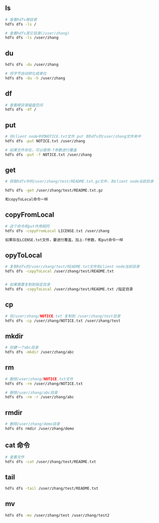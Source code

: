 
## ls 

```bash
# 查看hdfs根目录
hdfs dfs -ls /

# 查看hdfs其它目录(/user/zhang)
hdfs dfs -ls /user/zhang
```

## du

```bash
hdfs dfs -du /user/zhang

# 将字节自动转化成单位
hdfs dfs -du -h /user/zhang
```

## df

```bash
# 查看根目录磁盘空间
hdfs dfs -df /
```

## put 

```bash
# 将client node中的NOTICE.txt文件 put 到hdfs的/user/zhang文件夹中
hdfs dfs -put NOTICE.txt /user/zhang

# 如果文件存在，可以使用-f参数进行覆盖
hdfs dfs -put -f NOTICE.txt /user/zhang
```

## get

```bash
# 获取hdfs中的/user/zhang/test/README.txt.gz文件，到client node当前目录

hdfs dfs -get /user/zhang/test/README.txt.gz

和copyToLocal命令一样
```

## copyFromLocal

```bash
# 这个命令和put作用相同
hdfs dfs -copyFromLocal LICENSE.txt /user/zhang

如果存在LCENSE.txt文件，要进行覆盖，加上-f参数，和put命令一样
```

## opyToLocal 

```bash
# 复制hdfs的/user/zhang/test/README.txt文件到client node当前目录
hdfs dfs -copyToLocal /user/zhang/test/README.txt


# 如果需要复制到指定目录
hdfs dfs -copyToLocal /user/zhang/test/README.txt /指定目录
```

## cp

```bash
# 将/user/zhang/NOTICE.txt 复制到 /user/zhang/test目录
hdfs dfs -cp /user/zhang/NOTICE.txt /user/zhang/test
```

## mkdir

```bash
# 创建一个abc目录
hdfs dfs -mkdir /user/zhang/abc
```

## rm

```bash
# 删除/user/zhang/NOTICE.txt文件
hdfs dfs -rm /user/zhang/NOTICE.txt

# 删除/user/zhang/abc目录
hdfs dfs -rm -r /user/zhang/abc
```

## rmdir

```bash
# 删除/user/zhang/demo目录
hdfs dfs rmdir /user/zhang/demo
```

## cat 命令

```bash
# 查看文件
hdfs dfs -cat /user/zhang/test/README.txt
```

## tail

```bash
hdfs dfs -tail /user/zhang/test/README.txt
```

## mv

```bash
hdfs dfs -mv /user/zhang/test /user/zhang/test2
```

